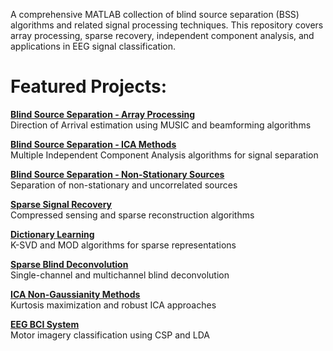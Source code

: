 
A comprehensive MATLAB collection of blind source separation (BSS) algorithms and related signal processing techniques. This repository covers array processing, sparse recovery, independent component analysis, and applications in EEG signal classification.


# Featured Projects:

**[Blind Source Separation - Array Processing](https://github.com/setdf/music-beamforming-array)**  
Direction of Arrival estimation using MUSIC and beamforming algorithms

**[Blind Source Separation - ICA Methods](https://github.com/setdf/independent-component-analysis-ica)**  
Multiple Independent Component Analysis algorithms for signal separation

**[Blind Source Separation - Non-Stationary Sources](https://github.com/setdf/nonstationary-blind-source-separation)**  
Separation of non-stationary and uncorrelated sources

**[Sparse Signal Recovery](https://github.com/setdf/compressed-sensing-sparse-recovery)**  
Compressed sensing and sparse reconstruction algorithms

**[Dictionary Learning](https://github.com/setdf/ksvd-mod-dictionary-learning)**  
K-SVD and MOD algorithms for sparse representations

**[Sparse Blind Deconvolution](https://github.com/setdf/sparse-blind-deconvolution)**  
Single-channel and multichannel blind deconvolution

**[ICA Non-Gaussianity Methods](https://github.com/setdf/ica-non-gaussianity-methods)**  
Kurtosis maximization and robust ICA approaches

**[EEG BCI System](https://github.com/setdf/eeg-motor-imagery-bci)**  
Motor imagery classification using CSP and LDA
